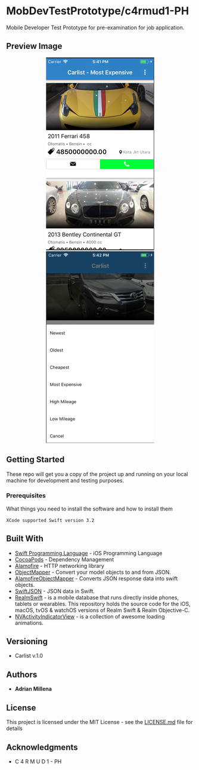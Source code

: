 # MobDevTestPrototype/c4rmud1-PH

Mobile Developer Test Prototype for pre-examination for job application.

## Preview Image

<p align="center"> 
<img src="readme_img/preview-colview.png">
<img src="readme_img/preview-filter.png">
</p>

## Getting Started

These repo will get you a copy of the project up and running on your local machine for development and testing purposes.

### Prerequisites

What things you need to install the software and how to install them

```
XCode supported Swift version 3.2
```

## Built With

* [Swift Programming Language](https://developer.apple.com/swift/) - iOS Programming Language
* [CocoaPods](https://cocoapods.org/about) - Dependency Management
* [Alamofire](https://github.com/Alamofire/Alamofire) - HTTP networking library
* [ObjectMapper](https://github.com/Hearst-DD/ObjectMapper) - Convert your model objects to and from JSON.
* [AlamofireObjectMapper](https://github.com/tristanhimmelman/AlamofireObjectMapper) - Converts JSON response data into swift objects.
* [SwiftJSON](https://github.com/SwiftyJSON/SwiftyJSON) - JSON data in Swift.
* [RealmSwift](https://github.com/realm/realm-cocoa) - is a mobile database that runs directly inside phones, tablets or wearables. This repository holds the source code for the iOS, macOS, tvOS & watchOS versions of Realm Swift & Realm Objective-C.
* [NVActivityIndicatorView](https://github.com/ninjaprox/NVActivityIndicatorView) - is a collection of awesome loading animations. 

## Versioning

- Carlist v.1.0

## Authors

* **Adrian Millena** 

## License

This project is licensed under the MIT License - see the [LICENSE.md](LICENSE.md) file for details

## Acknowledgments

* C 4 R M U D 1 - PH

